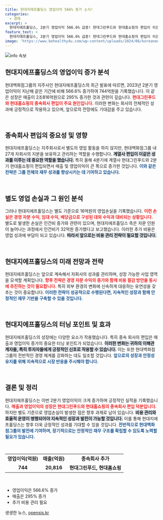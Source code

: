 ```yaml
---
title: 현대지에프홀딩스 영업이익 566% 증가 소식!
categories:
  - 경제
excerpt: >
  현대지에프홀딩스, 2분기 영업이익 566.6% 급증! 현대그린푸드와 현대홈쇼핑의 편입이 이끈 매출 2조816억원 기록! 성공적인 성장 스토리를 자세히 들여다보세요!
feature_text: >
  현대지에프홀딩스, 2분기 영업이익 566.6% 급증! 현대그린푸드와 현대홈쇼핑의 편입이 이끈 매출 2조816억원 기록! 성공적인 성장 스토리를 자세히 들여다보세요!
image: 'https://www.behealthy4u.com/wp-content/uploads/2024/06/koreanews.jpg'
---
```


<p><img src="https://www.behealthy4u.com/wp-content/uploads/2024/06/koreanews.jpg" alt="info 속보" /></p>

<h2 data-ke-size="size26">현대지에프홀딩스의 영업이익 증가 분석</h2>

<p>현대백화점그룹의 지주사인 현대지에프홀딩스의 최근 발표에 따르면, 2023년 2분기 영업이익이 지난해 같은 기간에 비해 566.6% 증가하여 744억원을 기록했습니다. 이 같은 성장은 매출이 2조816억원으로 295% 증가한 것과 관련이 깊습니다. <b><span style="color: #ee2323;">현대그린푸드와 현대홈쇼핑의 종속회사 편입이 주요 원인입니다.</span></b> 이러한 변화는 회사의 전체적인 성과에 긍정적으로 작용하고 있으며, 앞으로의 전망에도 기대감을 주고 있습니다.</p>

<p data-ke-size="size16">&nbsp;</p>

<h2 data-ke-size="size26">종속회사 편입의 중요성 및 영향</h2>

<p>현대지에프홀딩스는 지주회사로서 별도의 영업 활동을 하지 않지만, 현대백화점그룹 내 27개 자회사의 지분을 보유하고 관리하는 역할을 수행합니다. <b><span style="background-color: #21538527;">계열사 편입이 이같은 성과를 이루는 데 중요한 역할을 했습니다.</span></b> 특히 올해 4분기에 계열사 현대그린푸드와 2분기 현대홈쇼핑이 편입되면서 매출 및 영업이익이 큰 폭으로 증가한 것입니다. <b><span style="color: #1a5490;">이와 같은 전략은 그룹 전체의 재무 성과를 향상시키는 데 기여하고 있습니다.</span></b> </p>

<p data-ke-size="size16">&nbsp;</p>

<h2 data-ke-size="size26">별도 영업 손실과 그 원인 분석</h2>

<p>그러나 현대지에프홀딩스는 별도 기준으로 16억원의 영업손실을 기록했습니다. <b><span style="color: #ee2323;">이런 손실은 경영 자문 수익, 임대 수익, 배당금으로 구성된 대외 수익과 대비되는 상황입니다.</span></b> 별도로 발생한 손실은 인건비 증가와 관련이 있으며, 현대지에프홀딩스 측은 자문 인원이 늘어나는 과정에서 인건비가 32억원 증가했다고 보고했습니다. 이러한 추가 비용은 영업 성과에 부담이 되고 있습니다. <b><span style="background-color: #21538527;">따라서 앞으로는 비용 관리 전략이 필요할 것입니다.</span></b></p>

<p data-ke-size="size16">&nbsp;</p>

<h2 data-ke-size="size26">현대지에프홀딩스의 미래 전망과 전략</h2>

<p>현대지에프홀딩스는 앞으로 계속해서 자회사의 성과를 관리하며, 성장 가능한 사업 영역을 모색할 계획입니다. <b><span style="color: #ee2323;">향후 전략은 경영 자문 수익의 증가와 함께 비용 절감 방안을 동시에 추진하는 것이 필요합니다.</span></b> 특히 외부 환경의 변화에 신속하게 대응하는 유연성을 갖추는 것이 중요합니다. <b><span style="color: #1a5490;">이러한 전략이 성공적으로 수행된다면, 지속적인 성장과 함께 안정적인 재무 기반을 구축할 수 있을 것입니다.</span></b></p>

<p data-ke-size="size16">&nbsp;</p>

<h2 data-ke-size="size26">현대지에프홀딩스의 터닝 포인트 및 효과</h2>

<p>현대지에프홀딩스의 성장에는 다양한 요소가 작용했습니다. 특히 종속 회사의 편입은 매출과 영업이익 증가의 중요한 터닝 포인트가 되었습니다. <b><span style="background-color: #21538527;">이러한 변화는 귀하의 이해관계자들, 특히 투자자들에게 긍정적인 신호로 작용할 수 있습니다.</span></b> 이는 또한 현대백화점그룹의 전반적인 경영 체계를 강화하는 데도 일조할 것입니다. <b><span style="color: #1a5490;">앞으로의 성장과 안정성 유지를 위해 지속적으로 시장 반응을 주시해야 합니다.</span></b></p>

<p data-ke-size="size16">&nbsp;</p>

<h2 data-ke-size="size26">결론 및 정리</h2>

<p>현대지에프홀딩스는 이번 2분기 영업이익이 크게 증가하며 긍정적인 실적을 기록했습니다. <b><span style="color: #ee2323;">매출과 영업이익의 성장은 현대그린푸드와 현대홈쇼핑의 종속회사 편입 덕분입니다.</span></b> 하지만 별도 기준으로 영업손실이 발생한 점은 향후 과제로 남아 있습니다. <b><span style="background-color: #21538527;">비용 관리와 효율적 운영이 병행되어야 지속적인 성장과 발전이 가능할 것입니다.</span></b> 이를 통해 현대지에프홀딩스는 향후 더욱 긍정적인 성과를 기대할 수 있을 것입니다. <b><span style="color: #1a5490;">전반적으로 현대백화점그룹의 발전에 기여하며, 장기적으로는 안정적인 재무 구조를 확립할 수 있도록 노력할 필요가 있습니다.</span></b></p>

<p data-ke-size="size16">&nbsp;</p>

<table>
  <tr>
    <td style="text-align: center; height: 17px;"><b>영업이익(억원)</b></td>
    <td style="text-align: center; height: 17px;"><b>매출(억원)</b></td>
    <td style="text-align: center; height: 17px;"><b>종속회사 추가</b></td>
  </tr>
  <tr>
    <td style="text-align: center; height: 17px;"><b>744</b></td>
    <td style="text-align: center; height: 17px;"><b>20,816</b></td>
    <td style="text-align: center; height: 17px;"><b>현대그린푸드, 현대홈쇼핑</b></td>
  </tr>
</table>

<p data-ke-size="size16">&nbsp;</p>

<ul>
  <li>영업이익은 566.6% 증가</li>
  <li>매출은 295% 증가</li>
  <li>추가 비용 관리 필요</li>
</ul>
생생한 뉴스, <a href="https://opensis.kr" rel="dofollow">opensis.kr</a>


